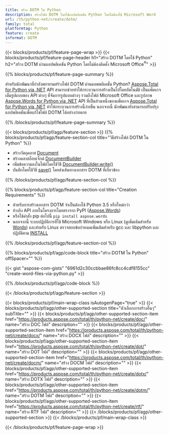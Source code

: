```yaml
---
title: สร้าง DOTM ใน Python
description: สร้างไฟล์ DOTM โดยใช้แอปพลิเคชัน Python โดยไม่ต้องใช้ Microsoft Word 
url: /th/python-net/create/dotm/
family: total
platformtag: Python
feature: create
informat: DOTM
---
```

{{< blocks/products/pf/feature-page-wrap >}}
{{< blocks/products/pf/feature-page-header h1="สร้าง DOTM โดยใช้ Python" h2="สร้าง DOTM ผ่านแอปพลิเคชัน Python โดยไม่ต้องติดตั้ง Microsoft Office<sup>&reg;</sup>" >}}

{{% blocks/products/pf/feature-page-summary %}}

สำหรับนักพัฒนาที่กำลังพยายามสร้างไฟล์ DOTM ผ่านแอพพลิเคชั่น Python? [Aspose.Total for Python via .NET](https://products.aspose.com/total/python-net/) API สามารถช่วยทำให้กระบวนการสร้างเป็นไปโดยอัตโนมัติ เป็นแพ็คเกจเต็มรูปแบบของ API ต่างๆ ที่จัดการรูปแบบต่างๆ รวมถึงไฟล์ Microsoft Office และรูปภาพ [Aspose.Words for Python via .NET](https://products.aspose.com/words/python-net/) API ที่เป็นส่วนหนึ่งของแพ็คเกจ [Aspose.Total for Python via .NET](https://products.aspose.com/total/python-net/) ทำให้กระบวนการสร้างนี้ง่ายขึ้น นอกจากนี้ นักพัฒนายังสามารถปรับปรุงแอปพลิเคชันเพื่อแก้ไขไฟล์ DOTM ได้อย่างง่ายดาย 

{{% /blocks/products/pf/feature-page-summary %}}

{{< blocks/products/pf/agp/feature-section >}}
{{% blocks/products/pf/agp/feature-section-col title="วิธีสร้างไฟล์ DOTM ใน Python" %}}

- สร้างวัตถุคลาส [Document](https://reference.aspose.com/words/python-net/aspose.words/document/)
- สร้างคลาสอ็อบเจ็กต์ [DocumentBuilder](https://reference.aspose.com/words/python-net/aspose.words/documentbuilder/)
- เพิ่มข้อความลงในไฟล์โดยใช้วิธี [DocumentBuilder.write()](https://reference.aspose.com/words/python-net/aspose.words/documentbuilder/write/)
- บันทึกโดยใช้วิธี [save()](https://reference.aspose.com/words/python-net/aspose.words/document/save/) โดยส่งเส้นทางเอกสาร DOTM ที่เกี่ยวข้อง

{{% /blocks/products/pf/agp/feature-section-col %}}

{{% blocks/products/pf/agp/feature-section-col title="Creation Requirements" %}}

- สำหรับการสร้างเอกสาร DOTM จำเป็นต้องใช้ Python 3.5 หรือใหม่กว่า
- อ้างอิง API ภายในโครงการโดยตรงจาก PyPI ([Aspose.Words](https://pypi.org/project/aspose-words/)) 
- หรือใช้คำสั่ง pip ต่อไปนี้ ```pip install aspose.words``` 
- นอกจากนี้ ระบบปฏิบัติการที่ใช้ Microsoft Windows หรือ Linux (ดูเพิ่มเติมสำหรับ [Words](https://docs.aspose.com/words/python-net/system-requirements/)) และสำหรับ Linux ตรวจสอบข้อกำหนดเพิ่มเติมสำหรับ gcc และ libpython และปฏิบัติตาม [INSTALL](https://docs.aspose.com/words/python-net/installation/) 

{{% /blocks/products/pf/agp/feature-section-col %}}

{{% blocks/products/pf/agp/code-block title="สร้าง DOTM ใน Python" offSpacer="" %}}

{{< gist "aspose-com-gists" "6961d2c30ccbbae86fc8cc4cdf8155cc" "create-word-files-via-python.py" >}}

{{% /blocks/products/pf/agp/code-block %}}

{{< /blocks/products/pf/agp/feature-section >}}

{{< blocks/products/pf/main-wrap-class isAutogenPage="true" >}}
{{< blocks/products/pf/agp/other-supported-section title="ตัวเลือกการสร้างอื่นๆ" subTitle="" >}}
{{< blocks/products/pf/agp/other-supported-section-item href="https://products.aspose.com/total/th/python-net/create/doc/" name="สร้าง DOC ไฟล์" description="" >}}
{{< blocks/products/pf/agp/other-supported-section-item href="https://products.aspose.com/total/th/python-net/create/docx/" name="สร้าง DOCX ไฟล์" description="" >}}
{{< blocks/products/pf/agp/other-supported-section-item href="https://products.aspose.com/total/th/python-net/create/dot/" name="สร้าง DOT ไฟล์" description="" >}}
{{< blocks/products/pf/agp/other-supported-section-item href="https://products.aspose.com/total/th/python-net/create/docm/" name="สร้าง DOCM ไฟล์" description="" >}}
{{< blocks/products/pf/agp/other-supported-section-item href="https://products.aspose.com/total/th/python-net/create/dotx/" name="สร้าง DOTX ไฟล์" description="" >}}
{{< blocks/products/pf/agp/other-supported-section-item href="https://products.aspose.com/total/th/python-net/create/dotm/" name="สร้าง DOTM ไฟล์" description="" >}}
{{< blocks/products/pf/agp/other-supported-section-item href="https://products.aspose.com/total/th/python-net/create/rtf/" name="สร้าง RTF ไฟล์" description="" >}}
{{< /blocks/products/pf/agp/other-supported-section >}}
{{< /blocks/products/pf/main-wrap-class >}}

{{< /blocks/products/pf/feature-page-wrap >}}